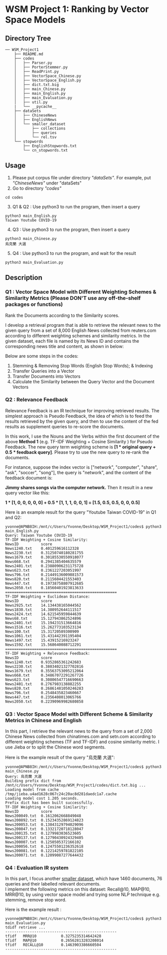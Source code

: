 # WSM Project 1: Ranking by Vector Space Models

## Directory Tree
```
── WSM_Project1 
    ├── README.md
    ├── codes
    │   ├── Parser.py
    │   ├── PorterStemmer.py
    │   ├── ReadPrint.py
    │   ├── VectorSpace_Chinese.py
    │   ├── VectorSpace_English.py
    │   ├── dict.txt.big
    │   ├── main_Chinese.py
    │   ├── main_English.py
    │   ├── main_Evaluation.py
    │   ├── util.py
    |   └── __pycache__
    ├── dataSets
    │   ├── ChineseNews
    │   ├── EnglishNews
    │   └── smaller_dataset
    │       ├── collections
    │       ├── queries
    │       └── rel.tsv
    └── stopwords
        ├── EnglishStopwords.txt
        └── cn_stopwords.txt
```

## Usage
1. Please put corpus file under directory *"dataSets"*. For example, put *"ChineseNews"* under "dataSets"
2. Go to directory *"codes"*
```
cd codes
```
3. Q1 & Q2 : Use python3 to run the program, then insert a query
```
python3 main_English.py  
Taiwan Youtube COVID-19
```
4. Q3 : Use python3 to run the program, then insert a query
```
python3 main_Chinese.py
烏克蘭 大選
```
5. Q4 : Use python3 to run the program, and wait for the result
```
python3 main_Evaluation.py
```


## Description
### Q1 : Vector Space Model with Different Weighting Schemes & Similarity Metrics (Please DON'T use any off-the-shelf packages or functions)
Rank the Documents according to the Similarity scores.  

I develop a retrieval program that is able to retrieve the relevant news to the given query from a set of 8,000 English News collected from reuters.com according to different weighting schemes and similarity metrics. In the given dataset, each file is named by its News ID and contains the corresponding news title and content, as shown in below:  

Below are some steps in the codes:  
1. Stemming & Removing Stop Words (English Stop Words); & Indexing
2. Transfer Queries into a Vector
3. Transfer Documents into Vectors
4. Calculate the Similarity between the Query Vector and the Document Vectors  

### Q2 : Relevance Feedback
Relevance Feedback is an IR technique for improving retrieved results. The simplest approach is Pseudo Feedback, the idea of which is to feed the results retrieved by the given query, and then to use the content of the fed results as supplement queries to re-score the documents.

In this work, I use the Nouns and the Verbs within the first document of the above **Method 1** (e.g. TF-IDF Weighting + Cosine Similarity ) for Pseudo Feedback. The new query term weighting scheme is **[1 * original query + 0.5 * feedback query]**. Please try to use the new query to re-rank the documents.

For instance, suppose the index vector is ["network", "computer", "share", "ask", "soccer", "song"], the query is "network", and the content of the feedback document is:

**Jimmy shares songs via the computer network.**
Then it result in a new query vector like this:

**1 * [1, 0, 0, 0, 0, 0] + 0.5 * [1, 1, 1, 0, 0, 1] = [1.5, 0.5, 0.5, 0, 0, 0.5]**

Here is an example result for the query "Youtube Taiwan COVID-19" in Q1 and Q2:
```
yvonne@APNB8IH:/mnt/c/Users/Yvonne/Desktop/WSM_Project1/codes$ python3 main_English.py
Query: Taiwan Youtube COVID-19
TF-IDF Weighting + Cosine Similarity:
NewsID          score
News1240.txt    0.401259616112328
News2230.txt    0.31250740180281755
News1679.txt    0.30185530550918077
News668.txt     0.2941385404635579
News2401.txt    0.23880906231175728
News623.txt     0.2361227203051997
News796.txt     0.21449136009881573
News820.txt     0.2115604421553403
News447.txt     0.19738758807912685
News2050.txt    0.18560401923813633
==================================================
TF-IDF Weighting + Euclidean Distance:
NewsID          score
News2925.txt    14.134438165044562
News1830.txt    14.380952644111517
News2424.txt    14.621545959844639
News68.txt      15.127943862524896
News2401.txt    15.194231513664816
News1516.txt    15.262773103523134
News100.txt     15.31720589300909
News1061.txt    15.431442391195404
News1497.txt    15.43915216923247
News1592.txt    15.568640088712291
==================================================
TF-IDF Weighting + Relevance Feedback:
NewsID          score
News1240.txt    0.9352865361242683
News2230.txt    0.38034021327702816
News1679.txt    0.35563753095212064
News668.txt     0.34867072291267726
News623.txt     0.30806547716690663
News2401.txt    0.2767983138882255
News820.txt     0.26861481050246283
News796.txt     0.2548435823460667
News447.txt     0.2356408013065766
News2050.txt    0.22390969982680858
```
### Q3 : Vector Space Model with Different Scheme & Similarity Metrics in Chinese and English
In this part, I retrieve the relevant news to the query from a set of 2,000 Chinese News collected from chinatimes.com and setn.com according to different weighting schemes (TF and TF-IDF) and cosine similarity metric.
I use Jieba or to split the Chinese word segments.

Here is the example result of the query "烏克蘭 大選":
```
yvonne@APNB8IH:/mnt/c/Users/Yvonne/Desktop/WSM_Project1/codes$ python3 main_Chinese.py
Query: 烏克蘭 大選
Building prefix dict from /mnt/c/Users/Yvonne/Desktop/WSM_Project1/codes/dict.txt.big ...
Loading model from cache /tmp/jieba.u4ad1628c067c24c20ac8d281daedc1a7.cache
Loading model cost 1.205 seconds.
Prefix dict has been built successfully.
TF-IDF Weighting + Cosine Similarity:
NewsID          score
News200049.txt  0.1612062668849048
News200892.txt  0.15234352869124823
News200053.txt  0.13843129794029096
News200847.txt  0.13321720718128047
News200135.txt  0.1279983036523605
News200137.txt  0.12790430924329405
News200007.txt  0.1250505372166102
News200056.txt  0.12475501236352618
News200081.txt  0.12214259781822105
News200071.txt  0.12099087277644432 
```
### Q4 : Evaluation IR system
In this part, I focus another [smaller dataset](https://wm5.nccu.edu.tw/base/10001/course/10026264/content/proj01/smaller_dataset.zip), which have 1460 documents, 76 queries and their labelled relevant documents.  
I implement the following metrics on this dataset: Recall@10, MAP@10, MRR@10, by using vector space model and trying some NLP technique e.g. stemming, remove stop word.  
  
Here is the example result :
```
yvonne@APNB8IH:/mnt/c/Users/Yvonne/Desktop/WSM_Project1/codes$ python3 main_Evaluation.py
tdidf retrieve ...
--------------------------------------------------
tfidf   MRR@10           0.3275235314642428
tfidf   MAP@10           0.26562813283208014
tfidf   RECALL@10        0.1463903386660504
--------------------------------------------------
```
